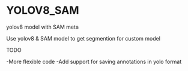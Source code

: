 # YOLOV8_SAM
yolov8 model with SAM meta


Use yolov8 & SAM model to get segmention for custom model


TODO

-More flexible code
-Add support for saving annotations in yolo format
